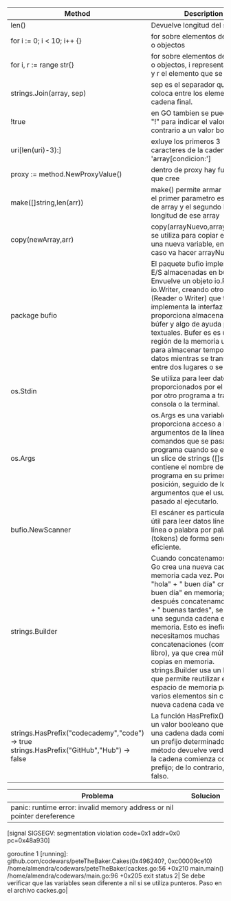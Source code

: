 | Method | Description |
| --- | --- |
| len() | Devuelve longitud del string |
| for i := 0; i < 10; i++ {} | for sobre elementos de un array o objectos |
| for i, r := range str{} | for sobre elementos de un array o objectos, i representa al indice y r el elemento que se itera |
| strings.Join(array, sep) | sep es el separador que se coloca entre los elementos en la cadena final.|
| !true | en GO tambien se puede utilizar "!" para indicar el valor contrario a un valor boleano |
| uri[len(uri)-3):] | exluye los primeros 3 caracteres de la cadena, por el 'array[condicion:']|
| proxy := method.NewProxyValue() | dentro de proxy hay funciona que cree |
| make([]string,len(arr)) | make() permite armar un array, el primer parametro es el tipo de array y el segundo la longitud de ese array  |
| copy(newArray,arr) | copy(arrayNuevo,arrayACopiar), se utiliza para copiar el array a una nueva variable, en este caso va hacer arrayNuevo |
| package bufio | El paquete bufio implementa E/S almacenadas en búfer. Envuelve un objeto io.Reader o io.Writer, creando otro objeto (Reader o Writer) que también implementa la interfaz pero proporciona almacenamiento en búfer y algo de ayuda para E/S textuales. Bufer es  es una región de la memoria utilizada para almacenar temporalmente datos mientras se transfieren entre dos lugares o se procesan|
| os.Stdin  | Se utiliza para leer datos proporcionados por el usuario o por otro programa a través de la consola o la terminal.|
| os.Args   | os.Args es una variable que proporciona acceso a los argumentos de la línea de comandos que se pasan al programa cuando se ejecuta. Es un slice de strings ([]string) que contiene el nombre del programa en su primera posición, seguido de los argumentos que el usuario haya pasado al ejecutarlo.|
| bufio.NewScanner | El escáner es particularmente útil para leer datos línea por línea o palabra por palabra (tokens) de forma sencilla y eficiente. |
| strings.Builder | Cuando concatenamos con "+", Go crea una nueva cadena en memoria cada vez. Por ejemplo, "hola" + " buen día" crea "hola buen día" en memoria; si después concatenamos "hola" + " buenas tardes", se genera una segunda cadena en memoria. Esto es ineficiente si necesitamos muchas concatenaciones (como en un libro), ya que crea múltiples copias en memoria. strings.Builder usa un buffer, que permite reutilizar el mismo espacio de memoria para añadir varios elementos sin crear una nueva cadena cada vez. |
|strings.HasPrefix("codecademy","code") -> true  strings.HasPrefix("GitHub","Hub") -> false | La función HasPrefix() devuelve un valor booleano que indica si una cadena dada comienza con un prefijo determinado. El método devuelve verdadero si la cadena comienza con el prefijo; de lo contrario, devuelve falso. |



|Problema|Solucion|
|---|---|
|panic: runtime error: invalid memory address or nil pointer dereference
[signal SIGSEGV: segmentation violation code=0x1 addr=0x0 pc=0x48a930]

goroutine 1 [running]:
github.com/codewars/peteTheBaker.Cakes(0x496240?, 0xc00009ce10)
        /home/almendra/codewars/peteTheBaker/cackes.go:56 +0x210
main.main()
        /home/almendra/codewars/main.go:96 +0x205
exit status 2| Se debe verificar que las variables sean diferente a nil si se utiliza punteros. Paso en el archivo cackes.go|


